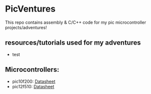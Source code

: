# PicVentures
This repo contains assembly &amp; C/C++ code for my pic microcontroller projects/adventures!

## resources/tutorials used for my adventures
- test

## Microcontrollers:
- pic10f200: [Datasheet](http://ww1.microchip.com/downloads/en/devicedoc/41228f.pdf)
- pic12f510: [Datasheet](https://ww1.microchip.com/downloads/en/DeviceDoc/41268D.pdf)
